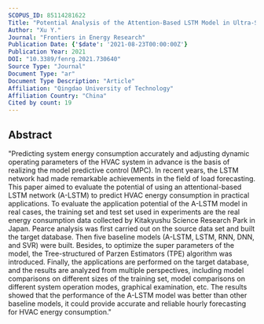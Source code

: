 ```yaml
---
SCOPUS_ID: 85114281622
Title: "Potential Analysis of the Attention-Based LSTM Model in Ultra-Short-Term Forecasting of Building HVAC Energy Consumption"
Author: "Xu Y."
Journal: "Frontiers in Energy Research"
Publication Date: {'$date': '2021-08-23T00:00:00Z'}
Publication Year: 2021
DOI: "10.3389/fenrg.2021.730640"
Source Type: "Journal"
Document Type: "ar"
Document Type Description: "Article"
Affiliation: "Qingdao University of Technology"
Affiliation Country: "China"
Cited by count: 19
---
```


## Abstract
"Predicting system energy consumption accurately and adjusting dynamic operating parameters of the HVAC system in advance is the basis of realizing the model predictive control (MPC). In recent years, the LSTM network had made remarkable achievements in the field of load forecasting. This paper aimed to evaluate the potential of using an attentional-based LSTM network (A-LSTM) to predict HVAC energy consumption in practical applications. To evaluate the application potential of the A-LSTM model in real cases, the training set and test set used in experiments are the real energy consumption data collected by Kitakyushu Science Research Park in Japan. Pearce analysis was first carried out on the source data set and built the target database. Then five baseline models (A-LSTM, LSTM, RNN, DNN, and SVR) were built. Besides, to optimize the super parameters of the model, the Tree-structured of Parzen Estimators (TPE) algorithm was introduced. Finally, the applications are performed on the target database, and the results are analyzed from multiple perspectives, including model comparisons on different sizes of the training set, model comparisons on different system operation modes, graphical examination, etc. The results showed that the performance of the A-LSTM model was better than other baseline models, it could provide accurate and reliable hourly forecasting for HVAC energy consumption."
